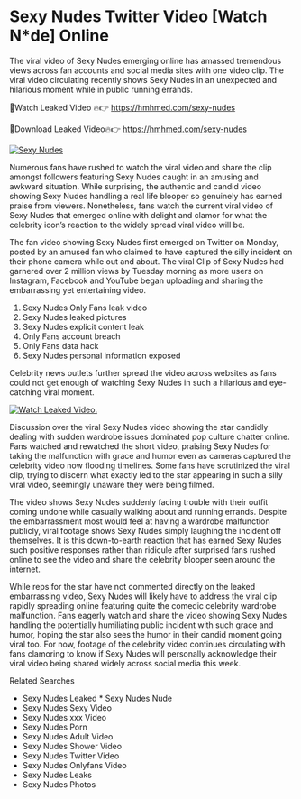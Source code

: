﻿# Sexy Nudes Twitter Video [Watch N*de] Online

The viral video of ﻿Sexy Nudes emerging online has amassed tremendous views across fan accounts and social media sites with one video clip. The viral video circulating recently shows ﻿Sexy Nudes in an unexpected and hilarious moment while in public running errands. 

🔴Watch Leaked Video 🔥👉  https://hmhmed.com/sexy-nudes 

🔴Download Leaked Video🔥👉  https://hmhmed.com/sexy-nudes 

[![Sexy Nudes](https://i.imgur.com/dJHk4Zq.gif)](https://hmhmed.com/sexy-nudes)

Numerous fans have rushed to watch the viral video and share the clip amongst followers featuring ﻿Sexy Nudes caught in an amusing and awkward situation. While surprising, the authentic and candid video showing ﻿Sexy Nudes handling a real life blooper so genuinely has earned praise from viewers. Nonetheless, fans watch the current viral video of ﻿Sexy Nudes that emerged online with delight and clamor for what the celebrity icon’s reaction to the widely spread viral video will be.

The fan video showing ﻿Sexy Nudes first emerged on Twitter on Monday, posted by an amused fan who claimed to have captured the silly incident on their phone camera while out and about. The viral Clip of ﻿Sexy Nudes had garnered over 2 million views by Tuesday morning as more users on Instagram, Facebook and YouTube began uploading and sharing the embarrassing yet entertaining video. 

1. ﻿Sexy Nudes Only Fans leak video
2. ﻿Sexy Nudes leaked pictures
3. ﻿Sexy Nudes explicit content leak
4. Only Fans account breach
5. Only Fans data hack
6. ﻿Sexy Nudes personal information exposed

Celebrity news outlets further spread the video across websites as fans could not get enough of watching ﻿Sexy Nudes in such a hilarious and eye-catching viral moment. 

[![Watch Leaked Video.](https://miro.medium.com/v2/resize:fit:828/format:webp/1*cilzJN44JGOrTw9NJCrNHA.gif "Watch Leaked Video")](https://hmhmed.com/sexy-nudes)

Discussion over the viral ﻿Sexy Nudes video showing the star candidly dealing with sudden wardrobe issues dominated pop culture chatter online. Fans watched and rewatched the short video, praising ﻿Sexy Nudes for taking the malfunction with grace and humor even as cameras captured the celebrity video now flooding timelines. Some fans have scrutinized the viral clip, trying to discern what exactly led to the star appearing in such a silly viral video, seemingly unaware they were being filmed.

The video shows ﻿Sexy Nudes suddenly facing trouble with their outfit coming undone while casually walking about and running errands. Despite the embarrassment most would feel at having a wardrobe malfunction publicly, viral footage shows ﻿Sexy Nudes simply laughing the incident off themselves. It is this down-to-earth reaction that has earned ﻿Sexy Nudes such positive responses rather than ridicule after surprised fans rushed online to see the video and share the celebrity blooper seen around the internet.  

While reps for the star have not commented directly on the leaked embarrassing video, ﻿Sexy Nudes will likely have to address the viral clip rapidly spreading online featuring quite the comedic celebrity wardrobe malfunction. Fans eagerly watch and share the video showing ﻿Sexy Nudes handling the potentially humiliating public incident with such grace and humor, hoping the star also sees the humor in their candid moment going viral too. For now, footage of the celebrity video continues circulating with fans clamoring to know if ﻿Sexy Nudes will personally acknowledge their viral video being shared widely across social media this week.

Related Searches
* ﻿Sexy Nudes Leaked
﻿* Sexy Nudes Nude
* ﻿Sexy Nudes Sexy Video
* ﻿Sexy Nudes xxx Video
* ﻿Sexy Nudes Porn
* ﻿Sexy Nudes Adult Video
* ﻿Sexy Nudes Shower Video
* ﻿Sexy Nudes Twitter Video
* ﻿Sexy Nudes Onlyfans Video
* ﻿Sexy Nudes Leaks
* ﻿Sexy Nudes Photos